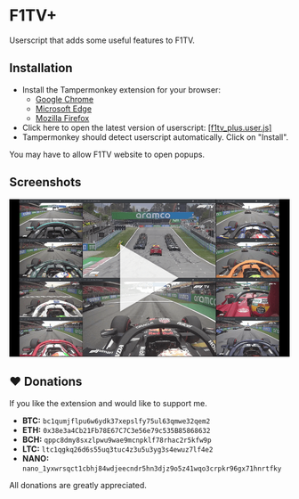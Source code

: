 # F1TV+
Userscript that adds some useful features to F1TV.

## Installation
* Install the Tampermonkey extension for your browser:
  * [Google Chrome](https://chrome.google.com/webstore/detail/tampermonkey/dhdgffkkebhmkfjojejmpbldmpobfkfo)
  * [Microsoft Edge](https://microsoftedge.microsoft.com/addons/detail/tampermonkey/iikmkjmpaadaobahmlepeloendndfphd)
  * [Mozilla Firefox](https://addons.mozilla.org/en-US/firefox/addon/tampermonkey/)
* Click here to open the latest version of userscript: [[f1tv_plus.user.js]](https://github.com/najdek/f1tv_plus/raw/v2/f1tv_plus.user.js)
* Tampermonkey should detect userscript automatically. Click on "Install".

You may have to allow F1TV website to open popups.

## Screenshots
[![Video 1](other/video_1.png)](https://streamable.com/lpd4tt)

## ❤ Donations
If you like the extension and would like to support me.

- **BTC:** `bc1qumjflpu6w6ydk37xepslfy75ul63qmwe32qem2`
- **ETH:** `0x38e3a4Cb21Fb78E67C7C3e56e79c535B85868632`
- **BCH:** `qppc8dmy8sxzlpwu9wae9mcnpklf78rhac2r5kfw9p`
- **LTC:** `ltc1qgkq26d6s55uq3tuc4z3u5u3yg3s4ewuz7lf4e2`
- **NANO:** `nano_1yxwrsqct1cbhj84wdjeecndr5hn3djz9o5z41wqo3crpkr96gx71hnrtfky`

All donations are greatly appreciated.
